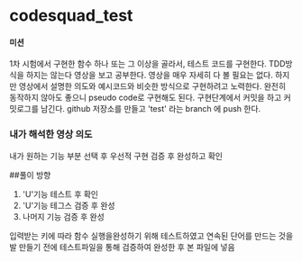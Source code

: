 # codesquad_test

#### 미션
1차 시험에서 구현한 함수 하나 또는 그 이상을 골라서, 테스트 코드를 구현한다. TDD방식을 하지는 않는다
영상을 보고 공부한다.
영상을 매우 자세히 다 볼 필요는 없다.
하지만 영상에서 설명한 의도와 예시코드와 비슷한 방식으로 구현하려고 노력한다.
완전히 동작하지 않아도 좋으니 pseudo code로 구현해도 된다.
구현단계에서 커밋을 하고 커밋로그를 남긴다.
github 저장소를 만들고 'test' 라는 branch 에 push 한다.

### 내가 해석한 영상 의도
내가 원하는 기능 부분 선택 후 우선적 구현 
검증 후 완성하고 확인

##풀이 방향
1) 'U'기능 테스트 후 확인
2) 'U'기능 테그스 검증 후 완성
3) 나머지 기능 검증 후 완성  

입력받는 키에 따라 함수 실행을완성하기 위해 테스트하였고 연속된 단어를 만드는 것을 발
만들기 전에 테스트파일을 통해 검증하여 완성한 후 본 파일에 넣음

